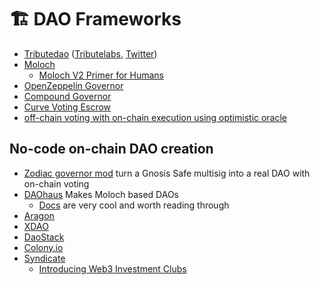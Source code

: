 # 🏗️ DAO Frameworks

- [Tributedao](https://tributedao.com/) ([Tributelabs](https://tributelabs.xyz/), [Twitter](https://twitter.com/TributeLabsXYZ))
- [Moloch](https://github.com/HausDAO/Molochv2.1)
	- [Moloch V2 Primer for Humans](https://medium.com/raid-guild/moloch-evolved-v2-primer-25c9cdeab455)
- [OpenZeppelin Governor](https://docs.openzeppelin.com/contracts/4.x/api/governance#governor)
- [Compound Governor](https://docs.compound.finance/v2/governance/)
- [Curve Voting Escrow](https://resources.curve.fi/governance/vote-locking-boost)
- [off-chain voting with on-chain execution using optimistic oracle](https://twitter.com/UMAprotocol/status/1626264754124914688)

## No-code on-chain DAO creation
- [Zodiac governor mod](https://twitter.com/GnosisGuild/status/1603794129741352960) turn a Gnosis Safe multisig into a real DAO with on-chain voting 
- [DAOhaus](https://daohaus.club/) Makes Moloch based DAOs
	- [Docs](https://daohaus.club/docs/) are very cool and worth reading through
- [Aragon](https://aragon.org/)
- [XDAO](https://www.xdao.app/)
- [DaoStack](https://daostack.io/)
- [Colony.io](https://xdai.colony.io/)
- [Syndicate](https://syndicate.io/)
	- [Introducing Web3 Investment Clubs](https://syndicate.mirror.xyz/4p6a0nKpBYMSxoAfN6KpjcUwJSD2t68Dq7zgoliB4pk)